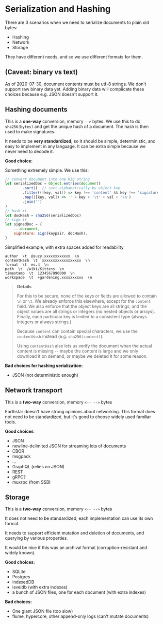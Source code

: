 # Serialization and Hashing

There are 3 scenarios when we need to serialize documents to plain old bytes:

* Hashing
* Network
* Storage

They have different needs, and so we use different formats for them.

## (Caveat: binary vs text)

As of 2020-07-30, document contents must be utf-8 strings.  We don't support raw binary data yet.  Adding binary data will complicate these choices because e.g. JSON doesn't support it.

## Hashing documents

This is a **one-way** conversion, memory `-->` bytes.  We use this to do `sha256(bytes)` and get the unique hash of a document.  The hash is then used to make signatures.

It needs to be **very standardized**, so it should be simple, deterministic, and easy to implement in any language.  It can be extra simple because we never need to decode it.

**Good choice:**

Something extremely simple.  We use this:
```js
// convert document into one big string
let serializedDoc = Object.entries(document)
        .sort()  // sort alphabetically by object key
        .filter(([key, val]) => key !== 'content' && key !== 'signature')
        .map(([key, val]) => '' + key + '\t' + val + '\n')
        .join('')
)
// hash it
let docHash = sha256(serializedDoc)
// sign it
let signedDoc = {
    ...document,
    signature: sign(keypair, docHash),
}
```

Simplified example, with extra spaces added for readability
```
author  \t  @suzy.xxxxxxxxxxxx  \n
contentHash  \t  xxxxxxxxxxxxxxxxxx  \n
format  \t  es.4  \n
path  \t  /wiki/Kittens  \n
timestamp  \t  1234567890000  \n
workspace  \t  +gardening.xxxxxxxxxx  \n
```

> **Details**
> 
> For this to be secure, none of the keys or fields are allowed to contain `\n` or `\t`.  We already enforce this elsewhere, except for the `content` field.  We also enforce that the object keys are all strings, and the object values are all strings or integers (no nested objects or arrays).  Finally, each particular key is limited to a consistent type (always integers or always strings.)
> 
> Because `content` can contain special characters, we use the `contentHash` instead (e.g. `sha256(content)`).
> 
> Using `contentHash` also lets us verify the document when the actual content is missing -- maybe the content is large and we only download it on demand, or maybe we deleted it for some reason.
>

**Bad choices for hashing serialization:**

* JSON (not deterministic enough)

## Network transport

This is a **two-way** conversion, memory `<-- -->` bytes

Earthstar doesn't have strong opinions about networking.  This format does not need to be standardized, but it's good to choose widely used familiar tools.

**Good choices**:

* JSON
* newline-delimited JSON for streaming lots of documents
* CBOR
* msgpack
* ...
* GraphQL (relies on JSON)
* REST
* gRPC?
* muxrpc (from SSB)

## Storage

This is a **two-way** conversion, memory `<-- -->` bytes

It does not need to be standardized; each implementation can use its own format.

It needs to support efficient mutation and deletion of documents, and querying by various properties.

It would be nice if this was an archival format (corruption-resistant and widely known).

**Good choices:**

* SQLite
* Postgres
* IndexedDB
* leveldb (with extra indexes)
* a bunch of JSON files, one for each document (with extra indexes)

**Bad choices:**

* One giant JSON file (too slow)
* flume, hypercore, other append-only logs (can't mutate documents)
